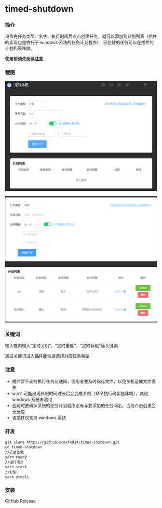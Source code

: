 # timed-shutdown

### 简介

设置完任务类型、名字、执行时间后点击创建任务，就可以添加到计划列表（插件的实现也是依托于 windows 系统的任务计划程序），已创建的任务可以在插件的计划列表移除。

**使用前请先阅读[注意](#notic)**

### 截图

![未添加](images/1662088739000.png)

![1667102290537](./images/1667102290537.png)

### 关键词

输入框内输入“定时关机”、“定时重启”、"定时休眠"等关键词

通过关键词进入插件能快速选择对应任务类型

### 注意

<span id='notic'></span>

- 插件暂不支持执行任务前通知，使用者要及时保存文件，以免关机造成文件丢失
- win11 可能出现休眠时间过长后会变成关机（命令执行确实是休眠），其他 windows 系统未测试
- 创建时要确保系统的任务计划程序没有与要添加的任务同名，否则点击创建会无反应
- 该插件仅支持 windows 系统

### 开发

```
git clone https://github.com/tk914/timed-shutdown.git
cd timed-shutdown
//安装依赖
yarn ready
//运行项目
yarn start
//打包
yarn utools
```

### 安装

[GitHub Release](https://github.com/tk914/timed-shutdown/releases)
